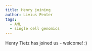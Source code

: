 ```yaml
---
title: Henry joining
author: Livius Penter
tags:
  - AML 
  - single cell genomics
---
```


Henry Tietz has joined us - welcome! :) 
